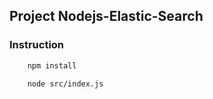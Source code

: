 ## Project Nodejs-Elastic-Search


### Instruction
```bash
    npm install

    node src/index.js


